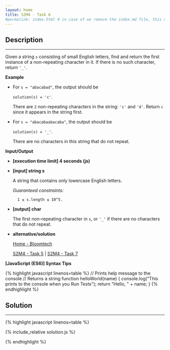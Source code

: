 ```yaml
---
layout: home
title: S2M4 - Task 6
#permalink: index.html # in case of we remove the index.md file, this doc will be the index page
---
```


<div class="row">
<div class="columnStmt" markdown="1">

## Description
------

Given a string `s` consisting of small English letters, find and return the first instance of a non-repeating character in it. If there is no such character, return `'_'`.

**Example**

-   For `s = "abacabad"`, the output should be
  
    `solution(s) = 'c'`.

    There are `2` non-repeating characters in the string: `'c'` and `'d'`. Return `c` since it appears in the string first.

-   For `s = "abacabaabacaba"`, the output should be
  
    `solution(s) = '_'`.

    There are no characters in this string that do not repeat.

**Input/Output**

* **[execution time limit] 4 seconds (js)**

* **[input] string s**

    A string that contains only lowercase English letters.

    *Guaranteed constraints:*

        1 ≤ s.length ≤ 10^5.

* **[output] char**

    The first non-repeating character in `s`, or `'_'` if there are no characters that do not repeat.

* **alternative/solution**    

    [Home - Bloomtech](../../code-signal-arcade-bloomtech/README.html) 
    
    [S2M4 - Task 5](../S2M4_Task_5/README.html) | [S2M4 - Task 7](../S2M4_Task_7/README.html) 

**[JavaScript (ES6)] Syntax Tips**

{% highlight javascript linenos=table %}
// Prints help message to the console
// Returns a string
function helloWorld(name) {
    console.log("This prints to the console when you Run Tests");
    return "Hello, " + name;
}
{% endhighlight %}

</div>
<div class="columnSol" markdown="1">

## Solution
------

{% highlight javascript linenos=table %}

{% include_relative solution.js %}

{% endhighlight %}

</div>
</div>